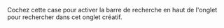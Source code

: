 Cochez cette case pour activer la barre de recherche en haut de l'onglet pour rechercher dans cet onglet créatif.